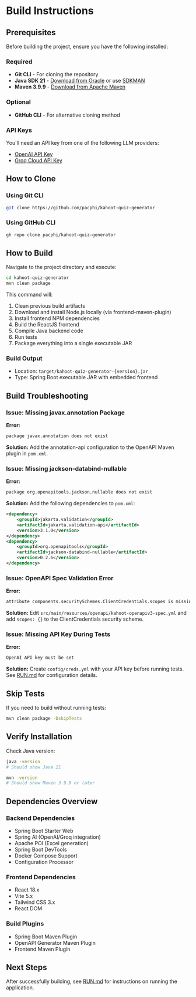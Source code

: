 # Build Instructions

## Prerequisites

Before building the project, ensure you have the following installed:

### Required
- **Git CLI** - For cloning the repository
- **Java SDK 21** - [Download from Oracle](https://www.oracle.com/java/technologies/downloads/#java21) or use [SDKMAN](https://sdkman.io/)
- **Maven 3.9.9** - [Download from Apache Maven](https://maven.apache.org/download.cgi)

### Optional
- **GitHub CLI** - For alternative cloning method

### API Keys
You'll need an API key from one of the following LLM providers:
- [OpenAI API Key](https://platform.openai.com/api-keys)
- [Groq Cloud API Key](https://console.groq.com/keys)

## How to Clone

### Using Git CLI
```bash
git clone https://github.com/pacphi/kahoot-quiz-generator
```

### Using GitHub CLI
```bash
gh repo clone pacphi/kahoot-quiz-generator
```

## How to Build

Navigate to the project directory and execute:

```bash
cd kahoot-quiz-generator
mvn clean package
```

This command will:
1. Clean previous build artifacts
2. Download and install Node.js locally (via frontend-maven-plugin)
3. Install frontend NPM dependencies
4. Build the ReactJS frontend
5. Compile Java backend code
6. Run tests
7. Package everything into a single executable JAR

### Build Output
- Location: `target/kahoot-quiz-generator-{version}.jar`
- Type: Spring Boot executable JAR with embedded frontend

## Build Troubleshooting

### Issue: Missing javax.annotation Package
**Error:**
```bash
package javax.annotation does not exist
```

**Solution:**
Add the annotation-api configuration to the OpenAPI Maven plugin in `pom.xml`.

### Issue: Missing jackson-databind-nullable
**Error:**
```bash
package org.openapitools.jackson.nullable does not exist
```

**Solution:**
Add the following dependencies to `pom.xml`:
```xml
<dependency>
    <groupId>jakarta.validation</groupId>
    <artifactId>jakarta.validation-api</artifactId>
    <version>3.1.0</version>
</dependency>
<dependency>
    <groupId>org.openapitools</groupId>
    <artifactId>jackson-databind-nullable</artifactId>
    <version>0.2.6</version>
</dependency>
```

### Issue: OpenAPI Spec Validation Error
**Error:**
```bash
attribute components.securitySchemes.ClientCredentials.scopes is missing
```

**Solution:**
Edit `src/main/resources/openapi/kahoot-openapiv3-spec.yml` and add `scopes: {}` to the ClientCredentials security scheme.

### Issue: Missing API Key During Tests
**Error:**
```bash
OpenAI API key must be set
```

**Solution:**
Create `config/creds.yml` with your API key before running tests. See [RUN.md](RUN.md) for configuration details.

## Skip Tests

If you need to build without running tests:

```bash
mvn clean package -DskipTests
```

## Verify Installation

Check Java version:
```bash
java -version
# Should show Java 21

mvn -version
# Should show Maven 3.9.9 or later
```

## Dependencies Overview

### Backend Dependencies
- Spring Boot Starter Web
- Spring AI (OpenAI/Groq integration)
- Apache POI (Excel generation)
- Spring Boot DevTools
- Docker Compose Support
- Configuration Processor

### Frontend Dependencies
- React 18.x
- Vite 5.x
- Tailwind CSS 3.x
- React DOM

### Build Plugins
- Spring Boot Maven Plugin
- OpenAPI Generator Maven Plugin
- Frontend Maven Plugin

## Next Steps

After successfully building, see [RUN.md](RUN.md) for instructions on running the application.
